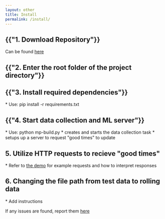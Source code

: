 ```yaml
---
layout: other
title: Install
permalink: /install/
---
```


<h2>{{"1. Download Repository"}}</h2>
<p>Can be found <a href="https://github.com/CPSECapstone/MicroPoly">here</a></p>

<h2>{{"2. Enter the root folder of the project directory"}}</h2>

<h2>{{"3. Install required dependencies"}}</h2>
* Use: pip install -r requirements.txt

<h2>{{"4. Start data collection and ML server"}}</h2>
* Use: python mp-build.py
    * creates and starts the data collection task
    * setups up a server to request "good times" to update

<h2>5. Utilize HTTP requests to recieve "good times"</h2>
* Refer to <a href="/MicroPolyPages/demo/">the demo</a> for example requests and how to interpret responses

<h2>6. Changing the file path from test data to rolling data</h2>
* Add instructions

<p>If any issues are found, report them <a href="/MicroPolyPages/contact_issue_reporting/">here</a></p>
